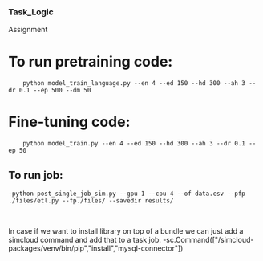 ### Task_Logic
Assignment

# To run pretraining code:
        python model_train_language.py --en 4 --ed 150 --hd 300 --ah 3 --dr 0.1 --ep 500 --dm 50
    
# Fine-tuning code:
        python model_train.py --en 4 --ed 150 --hd 300 --ah 3 --dr 0.1 --ep 50


## To run job:
    -python post_single_job_sim.py --gpu 1 --cpu 4 --of data.csv --pfp ./files/etl.py --fp./files/ --savedir results/

<br />

In case if we want to install library on top of a bundle we can just add a simcloud command and add that to a task job.
    -sc.Command(["/simcloud-packages/venv/bin/pip","install","mysql-connector"])
